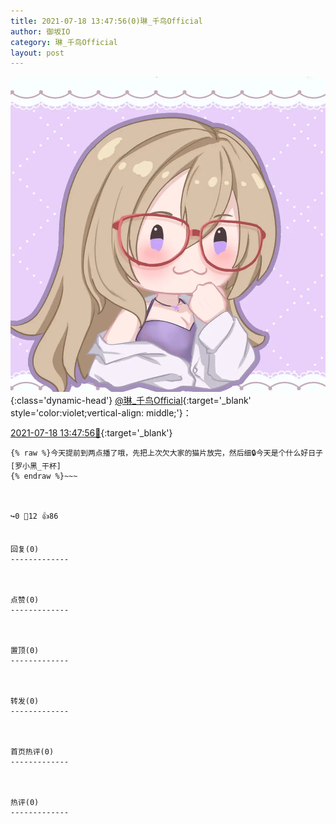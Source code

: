```yaml
---
title: 2021-07-18 13:47:56(0)琳_千鸟Official
author: 御坂IO
category: 琳_千鸟Official
layout: post
---
```


![img](/images/c0a88f85ebd0d056f37b114e0748e69556c8b488.jpg){:class='dynamic-head'}
[@琳_千鸟Official](https://space.bilibili.com/1620923329/dynamic){:target='_blank' style='color:violet;vertical-align: middle;'}：

[2021-07-18 13:47:56🔗](https://t.bilibili.com/548677244528678609){:target='_blank'}

~~~
{% raw %}今天提前到两点播了哦，先把上次欠大家的猫片放完，然后细🔒今天是个什么好日子[罗小黑_干杯]
{% endraw %}~~~



↪️0 💬12 👍86


回复(0)
-------------



点赞(0)
-------------



置顶(0)
-------------



转发(0)
-------------



首页热评(0)
-------------



热评(0)
-------------



